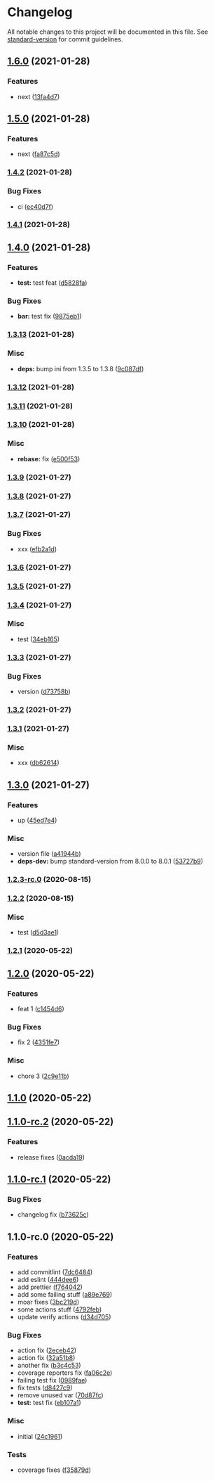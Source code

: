 # Changelog

All notable changes to this project will be documented in this file. See [standard-version](https://github.com/conventional-changelog/standard-version) for commit guidelines.

## [1.6.0](https://github.com/SkeLLLa/actions-playground/compare/v1.4.2...v1.6.0) (2021-01-28)


### Features

* next ([13fa4d7](https://github.com/SkeLLLa/actions-playground/commit/13fa4d7401592af7366ba26eabc9033b2742a2ec))

## [1.5.0](https://github.com/SkeLLLa/actions-playground/compare/v1.4.2...v1.5.0) (2021-01-28)


### Features

* next ([fa87c5d](https://github.com/SkeLLLa/actions-playground/commit/fa87c5d8cab483fe82cdc8d24ce5c41e1032a2cb))

### [1.4.2](https://github.com/SkeLLLa/actions-playground/compare/v1.4.1...v1.4.2) (2021-01-28)


### Bug Fixes

* ci ([ec40d7f](https://github.com/SkeLLLa/actions-playground/commit/ec40d7f658cb459b2d38a295d971fd5c191dd24e))

### [1.4.1](https://github.com/SkeLLLa/actions-playground/compare/v1.4.0...v1.4.1) (2021-01-28)

## [1.4.0](https://github.com/SkeLLLa/actions-playground/compare/v1.3.13...v1.4.0) (2021-01-28)


### Features

* **test:** test feat ([d5828fa](https://github.com/SkeLLLa/actions-playground/commit/d5828fabb453e3f588b50b98911dc7bd8776fbfb))


### Bug Fixes

* **bar:** test fix ([9875eb1](https://github.com/SkeLLLa/actions-playground/commit/9875eb1c2e961dcf3a8e56657b1d3402dd5288a3))

### [1.3.13](https://github.com/SkeLLLa/actions-playground/compare/v1.3.12...v1.3.13) (2021-01-28)


### Misc

* **deps:** bump ini from 1.3.5 to 1.3.8 ([9c087df](https://github.com/SkeLLLa/actions-playground/commit/9c087df78f5ee4523741d5af987cd49f61ec6289))

### [1.3.12](https://github.com/SkeLLLa/actions-playground/compare/v1.3.11...v1.3.12) (2021-01-28)

### [1.3.11](https://github.com/SkeLLLa/actions-playground/compare/v1.3.10...v1.3.11) (2021-01-28)

### [1.3.10](https://github.com/SkeLLLa/actions-playground/compare/v1.3.9...v1.3.10) (2021-01-28)


### Misc

* **rebase:** fix ([e500f53](https://github.com/SkeLLLa/actions-playground/commit/e500f53b8ca0e11faee83cec0ea141d55f40bec0))

### [1.3.9](https://github.com/SkeLLLa/actions-playground/compare/v1.3.8...v1.3.9) (2021-01-27)

### [1.3.8](https://github.com/SkeLLLa/actions-playground/compare/v1.3.7...v1.3.8) (2021-01-27)

### [1.3.7](https://github.com/SkeLLLa/actions-playground/compare/v1.3.6...v1.3.7) (2021-01-27)

### Bug Fixes

- xxx ([efb2a1d](https://github.com/SkeLLLa/actions-playground/commit/efb2a1db2c65e2f67d4b61d950767fee8c62301a))

### [1.3.6](https://github.com/SkeLLLa/actions-playground/compare/v1.3.5...v1.3.6) (2021-01-27)

### [1.3.5](https://github.com/SkeLLLa/actions-playground/compare/v1.3.4...v1.3.5) (2021-01-27)

### [1.3.4](https://github.com/SkeLLLa/actions-playground/compare/v1.3.3...v1.3.4) (2021-01-27)

### Misc

- test ([34eb165](https://github.com/SkeLLLa/actions-playground/commit/34eb16599da1a44d9a0254dc3b43e6765ed85b0f))

### [1.3.3](https://github.com/SkeLLLa/actions-playground/compare/v1.3.2...v1.3.3) (2021-01-27)

### Bug Fixes

- version ([d73758b](https://github.com/SkeLLLa/actions-playground/commit/d73758bb9b5a7d90e1ad25e34999eae6081571a6))

### [1.3.2](https://github.com/SkeLLLa/actions-playground/compare/v1.3.1...v1.3.2) (2021-01-27)

### [1.3.1](https://github.com/SkeLLLa/actions-playground/compare/v1.3.0...v1.3.1) (2021-01-27)

### Misc

- xxx ([db62614](https://github.com/SkeLLLa/actions-playground/commit/db626142b59fed5e4be7b02a409745a7479bf6d9))

## [1.3.0](https://github.com/SkeLLLa/actions-playground/compare/v1.2.3-rc.0...v1.3.0) (2021-01-27)

### Features

- up ([45ed7e4](https://github.com/SkeLLLa/actions-playground/commit/45ed7e4ed46505d8c053bf71da2a78135464ae56))

### Misc

- version file ([a41944b](https://github.com/SkeLLLa/actions-playground/commit/a41944bf00f1e9fb5b6ffebaf8070dee53063bf2))
- **deps-dev:** bump standard-version from 8.0.0 to 8.0.1 ([53727b9](https://github.com/SkeLLLa/actions-playground/commit/53727b9b1f1f3037a7c6fd3c35568b714d7fbef2))

### [1.2.3-rc.0](https://github.com/SkeLLLa/actions-playground/compare/v1.2.2...v1.2.3-rc.0) (2020-08-15)

### [1.2.2](https://github.com/SkeLLLa/actions-playground/compare/v1.2.1...v1.2.2) (2020-08-15)

### Misc

- test ([d5d3ae1](https://github.com/SkeLLLa/actions-playground/commit/d5d3ae13591bcdafcba01699e91f1dc732019dc5))

### [1.2.1](https://github.com/SkeLLLa/actions-playground/compare/v1.2.0...v1.2.1) (2020-05-22)

## [1.2.0](https://github.com/SkeLLLa/actions-playground/compare/v1.1.0...v1.2.0) (2020-05-22)

### Features

- feat 1 ([c1454d6](https://github.com/SkeLLLa/actions-playground/commit/c1454d6e1a0c0c444d08fab934b0b0c2d62ecdce))

### Bug Fixes

- fix 2 ([4351fe7](https://github.com/SkeLLLa/actions-playground/commit/4351fe764c098324c594b1b4307bf48c56bbbc62))

### Misc

- chore 3 ([2c9e11b](https://github.com/SkeLLLa/actions-playground/commit/2c9e11b257526871deb8dc2a32a6fb2f50aaba44))

## [1.1.0](https://github.com/SkeLLLa/actions-playground/compare/v1.1.0-rc.2...v1.1.0) (2020-05-22)

## [1.1.0-rc.2](https://github.com/SkeLLLa/actions-playground/compare/v1.1.0-rc.1...v1.1.0-rc.2) (2020-05-22)

### Features

- release fixes ([0acda19](https://github.com/SkeLLLa/actions-playground/commit/0acda19b69965c6836eccf603d289e9ed49717f5))

## [1.1.0-rc.1](https://github.com/SkeLLLa/actions-playground/compare/v1.1.0-rc.0...v1.1.0-rc.1) (2020-05-22)

### Bug Fixes

- changelog fix ([b73625c](https://github.com/SkeLLLa/actions-playground/commit/b73625cd7f2120110b01b1a86ebbae1199378780))

## 1.1.0-rc.0 (2020-05-22)

### Features

- add commitlint ([7dc6484](https://gitlab.com/m03geek/actions-playground/commit/7dc64842f118f6f4872eb341756bc5e92085ad82))
- add eslint ([444dee6](https://gitlab.com/m03geek/actions-playground/commit/444dee6129511e785562c751b6170e24169b0b63))
- add prettier ([f764042](https://gitlab.com/m03geek/actions-playground/commit/f764042a9cea180305830f3ea63b0223d934c310))
- add some failing stuff ([a89e769](https://gitlab.com/m03geek/actions-playground/commit/a89e769dcb69389c386e9cdaccf28dd5b8a8e6cb))
- moar fixes ([3bc219d](https://gitlab.com/m03geek/actions-playground/commit/3bc219d1f720828eb60efc59c0aa59b2efe40084))
- some actions stuff ([4792feb](https://gitlab.com/m03geek/actions-playground/commit/4792febdb66d295dccd94b3e0ffa5c3f2b3112d7))
- update verify actions ([d34d705](https://gitlab.com/m03geek/actions-playground/commit/d34d70554bfc12a5fdad84ea5fa3dde9ce575594))

### Bug Fixes

- action fix ([2eceb42](https://gitlab.com/m03geek/actions-playground/commit/2eceb4262a575da721fffa33bccacc10393888be))
- action fix ([32a51b8](https://gitlab.com/m03geek/actions-playground/commit/32a51b81e957f6b33701ff4ef023908f1808c043))
- another fix ([b3c4c53](https://gitlab.com/m03geek/actions-playground/commit/b3c4c532111019c5c9eba1e4e56d6daf1c9030b5))
- coverage reporters fix ([fa06c2e](https://gitlab.com/m03geek/actions-playground/commit/fa06c2e120e1b4b03eaa1a458b458b43743c324a))
- failing test fix ([0989fae](https://gitlab.com/m03geek/actions-playground/commit/0989faeb48b856f5181f7edb3d332180c40536cc))
- fix tests ([d8427c9](https://gitlab.com/m03geek/actions-playground/commit/d8427c9707ca003bbba609da4a839177b367d79c))
- remove unused var ([70d87fc](https://gitlab.com/m03geek/actions-playground/commit/70d87fc39395ea2aab76fa5c72a411d29ea778e2))
- **test:** test fix ([eb107a1](https://gitlab.com/m03geek/actions-playground/commit/eb107a11622d2a455c0900f8248fa212882aadb6))

### Misc

- initial ([24c1961](https://gitlab.com/m03geek/actions-playground/commit/24c196193b0d7a61aa3275bca65591be655ab455))

### Tests

- coverage fixes ([f35879d](https://gitlab.com/m03geek/actions-playground/commit/f35879d01a7dfcb13c762da59cdf7f28b81f6a3d))
